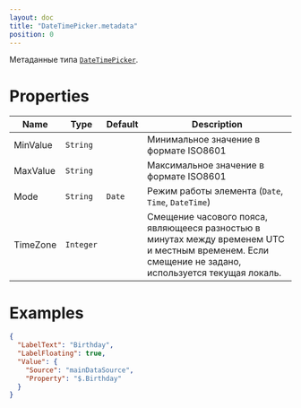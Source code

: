 ```yaml
---
layout: doc
title: "DateTimePicker.metadata"
position: 0
---
```


Метаданные типа [`DateTimePicker`](../).

# Properties

|Name|Type|Default|Description|
|----|----|-------|-----------|
|MinValue|`String`||Минимальное значение в формате ISO8601|
|MaxValue|`String`||Максимальное значение в формате ISO8601|
|Mode|`String`|`Date`|Режим работы элемента (`Date`, `Time`, `DateTime`)|
|TimeZone|`Integer`||Смещение часового пояса, являющееся разностью в минутах между временем UTC и местным временем. Если смещение не задано, используется текущая локаль.|

# Examples

```json
{
  "LabelText": "Birthday",
  "LabelFloating": true,
  "Value": {
    "Source": "mainDataSource",
    "Property": "$.Birthday"
  }
}
```
